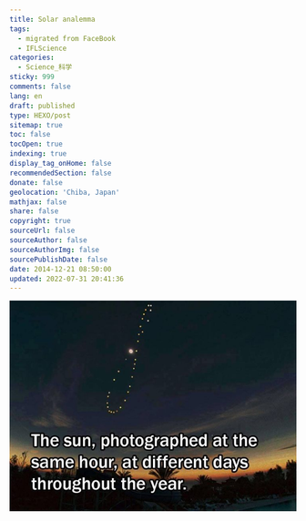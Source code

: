 ```yaml
---
title: Solar analemma
tags:
  - migrated from FaceBook
  - IFLScience
categories:
  - Science_科学
sticky: 999
comments: false
lang: en
draft: published
type: HEXO/post
sitemap: true
toc: false
tocOpen: true
indexing: true
display_tag_onHome: false
recommendedSection: false
donate: false
geolocation: 'Chiba, Japan'
mathjax: false
share: false
copyright: true
sourceUrl: false
sourceAuthor: false
sourceAuthorImg: false
sourcePublishDate: false
date: 2014-12-21 08:50:00
updated: 2022-07-31 20:41:36
---
```

![This curve is called an "analemma" and it occurs because of our elliptical and tilted orbit around the sun.](./Solar-analemma/10806405_996858523668492_7893369018855811898_n.jpg)
